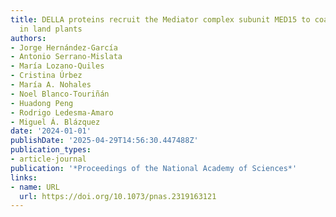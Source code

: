 ```yaml
---
title: DELLA proteins recruit the Mediator complex subunit MED15 to coactivate transcription
  in land plants
authors:
- Jorge Hernández‐García
- Antonio Serrano-Mislata
- María Lozano-Quiles
- Cristina Úrbez
- María A. Nohales
- Noel Blanco‐Touriñán
- Huadong Peng
- Rodrigo Ledesma‐Amaro
- Miguel Á. Blázquez
date: '2024-01-01'
publishDate: '2025-04-29T14:56:30.447488Z'
publication_types:
- article-journal
publication: '*Proceedings of the National Academy of Sciences*'
links:
- name: URL
  url: https://doi.org/10.1073/pnas.2319163121
---
```

